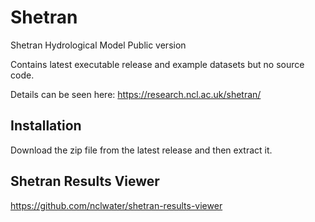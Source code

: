 # Shetran
Shetran Hydrological Model Public version

Contains latest executable release and example datasets but no source code.

Details can be seen here:
https://research.ncl.ac.uk/shetran/

## Installation
Download the zip file from the latest release and then extract it.


## Shetran Results Viewer
https://github.com/nclwater/shetran-results-viewer

